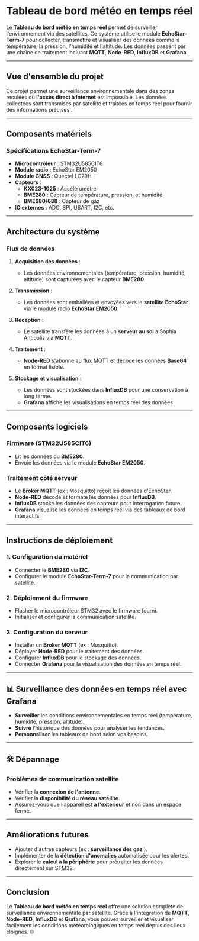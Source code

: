 # Tableau de bord météo en temps réel

Le **Tableau de bord météo en temps réel** permet de surveiller l'environnement via des satellites. Ce système utilise le module **EchoStar-Term-7** pour collecter, transmettre et visualiser des données comme la température, la pression, l'humidité et l'altitude. Les données passent par une chaîne de traitement incluant **MQTT**, **Node-RED**, **InfluxDB** et **Grafana**. 

---

## **Vue d'ensemble du projet**

Ce projet permet une surveillance environnementale dans des zones reculées où **l'accès direct à Internet** est impossible. Les données collectées sont transmises par satellite et traitées en temps réel pour fournir des informations précises .

---

## **Composants matériels**

### Spécifications EchoStar-Term-7

- **Microcontrôleur** : STM32U585CIT6
- **Module radio** : EchoStar EM2050
- **Module GNSS** : Quectel LC29H
- **Capteurs** :
  - **KX023-1025** : Accéléromètre
  - **BME280** : Capteur de température, pression, et humidité
  - **BME680/688** : Capteur de gaz
- **IO externes** : ADC, SPI, USART, I2C, etc.

---

## **Architecture du système**

### **Flux de données**

1. **Acquisition des données** :
   - Les données environnementales (température, pression, humidité, altitude) sont capturées avec le capteur **BME280**.

2. **Transmission** :
   - Les données sont emballées et envoyées vers le **satellite EchoStar** via le module radio **EchoStar EM2050**.

3. **Réception** :
   - Le satellite transfère les données à un **serveur au sol** à Sophia Antipolis via **MQTT**.

4. **Traitement** :
   - **Node-RED** s'abonne au flux MQTT et décode les données **Base64** en format lisible.

5. **Stockage et visualisation** :
   - Les données sont stockées dans **InfluxDB** pour une conservation à long terme.
   - **Grafana** affiche les visualisations en temps réel des données.

---

## **Composants logiciels**

### **Firmware (STM32U585CIT6)**

- Lit les données du **BME280**.
- Envoie les données via le module **EchoStar EM2050**.

### **Traitement côté serveur**

- Le **Broker MQTT** (ex : Mosquitto) reçoit les données d'EchoStar.
- **Node-RED** décode et formate les données pour **InfluxDB**.
- **InfluxDB** stocke les données des capteurs pour interrogation future.
- **Grafana** visualise les données en temps réel via des tableaux de bord interactifs.

---

## **Instructions de déploiement**

### **1. Configuration du matériel**
- Connecter le **BME280** via **I2C**.
- Configurer le module **EchoStar-Term-7** pour la communication par satellite.

### **2. Déploiement du firmware**
- Flasher le microcontrôleur STM32 avec le firmware fourni.
- Initialiser et configurer la communication satellite.

### **3. Configuration du serveur**
- Installer un **Broker MQTT** (ex : Mosquitto).
- Déployer **Node-RED** pour le traitement des données.
- Configurer **InfluxDB** pour le stockage des données.
- Connecter **Grafana** pour la visualisation des données en temps réel.

---

## 📊 **Surveillance des données en temps réel avec Grafana**

- **Surveiller** les conditions environnementales en temps réel (température, humidité, pression, altitude).
- **Suivre** l’historique des données pour analyser les tendances.
- **Personnaliser** les tableaux de bord selon vos besoins.

---

## 🛠 **Dépannage**

### **Problèmes de communication satellite**
- Vérifier la **connexion de l'antenne**.
- Vérifier la **disponibilité du réseau satellite**.
- Assurez-vous que l'appareil est **à l'extérieur** et non dans un espace fermé.

---

## **Améliorations futures**

- Ajouter d'autres capteurs (ex : **surveillance des gaz** ).
- Implémenter de la **détection d'anomalies** automatisée pour les alertes.
- Explorer le **calcul à la périphérie** pour prétraiter les données directement sur STM32.

---

## **Conclusion**

Le **Tableau de bord météo en temps réel** offre une solution complète de surveillance environnementale par satellite. Grâce à l'intégration de **MQTT**, **Node-RED**, **InfluxDB** et **Grafana**, vous pouvez surveiller et visualiser facilement les conditions météorologiques en temps réel depuis des lieux éloignés. 🌐
